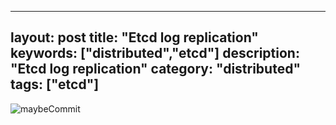 
---
layout: post
title: "Etcd log replication"
keywords: ["distributed","etcd"]
description: "Etcd log replication"
category: "distributed"
tags: ["etcd"]
---
![maybeCommit](https://raw.githubusercontent.com/2pc/2pc.github.io/master/images/maybeCommit.jpg)
